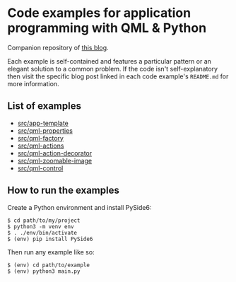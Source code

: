 Code examples for application programming with QML & Python
===========================================================

Companion repository of [this blog](https://quitemeticulouslogic.com).

Each example is self-contained and features a particular pattern or an elegant
solution to a common problem. If the code isn't self-explanatory then visit the
specific blog post linked in each code example's `README.md` for more
information.


List of examples
----------------

- [src/app-template](src/app-template)
- [src/qml-properties](src/qml-properties)
- [src/qml-factory](src/qml-factory)
- [src/qml-actions](src/qml-actions)
- [src/qml-action-decorator](src/qml-action-decorator)
- [src/qml-zoomable-image](src/qml-zoomable-image)
- [src/qml-control](src/qml-control)


How to run the examples
-----------------------

Create a Python environment and install PySide6:

```
$ cd path/to/my/project
$ python3 -m venv env
$ . ./env/bin/activate
$ (env) pip install PySide6
```

Then run any example like so:

```
$ (env) cd path/to/example
$ (env) python3 main.py
```
